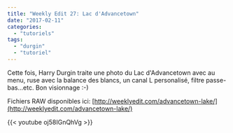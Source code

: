 ```yaml
---
title: "Weekly Edit 27: Lac d'Advancetown"
date: "2017-02-11"
categories: 
  - "tutoriels"
tags: 
  - "durgin"
  - "tutoriel"
---
```


Cette fois, Harry Durgin traite une photo du Lac d'Advancetown avec au menu, ruse avec la balance des blancs, un canal L personalisé, filtre passe-bas...etc. Bon visionnage :-)

Fichiers RAW disponibles ici: [http://weeklyedit.com/advancetown-lake/](http://weeklyedit.com/advancetown-lake/)

{{< youtube oj58IGnQhVg >}}
